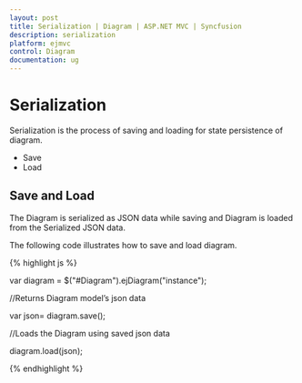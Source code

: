 ```yaml
---
layout: post
title: Serialization | Diagram | ASP.NET MVC | Syncfusion
description: serialization
platform: ejmvc
control: Diagram
documentation: ug
---
```


# Serialization

Serialization is the process of saving and loading for state persistence of diagram.

* Save
* Load

## Save and Load

The Diagram is serialized as JSON data while saving and Diagram is loaded from the Serialized JSON data.

The following code illustrates how to save and load diagram.

{% highlight js %}


var diagram = $("#Diagram").ejDiagram("instance");


//Returns Diagram model’s json data

var json= diagram.save();



//Loads the Diagram using saved json data 

diagram.load(json);



{% endhighlight %}



